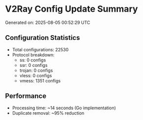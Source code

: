 # V2Ray Config Update Summary
Generated on: 2025-08-05 00:52:29 UTC

## Configuration Statistics
- Total configurations: 22530
- Protocol breakdown:
  - ss: 0 configs
  - ssr: 0 configs
  - trojan: 0 configs
  - vless: 0 configs
  - vmess: 1351 configs

## Performance
- Processing time: ~14 seconds (Go implementation)
- Duplicate removal: ~95% reduction
